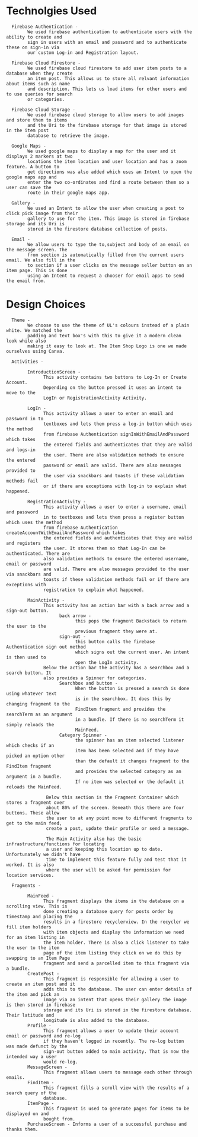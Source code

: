 # Technolgies Used
      Firebase Authentication - 
            We used firebase authentication to authenticate users with the ability to create and 
            sign in users with an email and password and to authenticate these on sign-in via
            our custom Log-in and Registration layout.
            
      Firebase Cloud Firestore - 
            We used firebase cloud firestore to add user item posts to a database when they create 
            an item post. This allows us to store all relvant information about items such as name
            and description. This lets us load items for other users and to use queries for search 
            or categories.
            
      Firebase Cloud Storage - 
            We used firebase cloud storage to allow users to add images and store them to items 
            and the Uri to the firebase storage for that image is stored in the item post 
            database to retrieve the image.
            
      Google Maps - 
            We used google maps to display a map for the user and it displays 2 markers at two 
            locations the item location and user location and has a zoom feature. A button to
            get directions was also added which uses an Intent to open the google maps app and 
            enter the two co-ordinates and find a route between them so a user can save the
            route in their google maps app. 
            
      Gallery - 
            We used an Intent to allow the user when creating a post to click pick image from their
            gallery to use for the item. This image is stored in firebase storage and its Uri is
            stored in the firestore database collection of posts.
            
      Email -
            We allow users to type the to,subject and body of an email on the message screen. The 
            from section is automatically filled from the current users email. We also fill in the
            to section if a user clicks on the message seller button on an item page. This is done 
            using an Intent to request a chooser for email apps to send the email from.

# Design Choices

      Theme - 
            We choose to use the theme of UL's colours instead of a plain white. We matched the 
            padding and text box's with this to give it a modern clean look while also                   
            making it easy to look at. The Item Shop Logo is one we made ourselves using Canva. 

      Activities -
      
            IntroductionScreen - 
                  This activity contains two buttons to Log-In or Create Account. 
                  Depending on the button pressed it uses an intent to move to the
                  LogIn or RegistrationActivity Activity.
            
            LogIn - 
                  This activity allows a user to enter an email and password in to
                  textboxes and lets them press a log-in button which uses the method
                  from firebase Authentication signInWithEmailAndPassword which takes
                  the entered fields and authenticates that they are valid and logs-in
                  the user. There are also validation methods to ensure the entered
                  password or email are valid. There are also messages provided to
                  the user via snackbars and toasts if these validation methods fail 
                  or if there are exceptions with log-in to explain what happened.
            
            RegistrationActivity -
                  This activity allows a user to enter a username, email and password 
                  in to textboxes and lets them press a register button which uses the method
                  from firebase Authentication createAccountWithEmailAndPassword which takes
                  the entered fields and authenticates that they are valid and registers
                  the user. It stores them so that Log-In can be authenticated. There are 
                  also validation methods to ensure the entered username, email or password
                  are valid. There are also messages provided to the user via snackbars and 
                  toasts if these validation methods fail or if there are exceptions with
                  registration to explain what happened.
                  
            MainActivity -
                  This activity has an action bar with a back arrow and a sign-out button.
                        back arrow - 
                              this pops the fragment Backstack to return the user to the
                              previous fragment they were at.
                        sign-out -
                              this button calls the firebase Authentication sign out method
                              which signs out the current user. An intent is then used to
                              open the LogIn activity.
                  Below the action bar the activity has a searchbox and a search button. It 
                  also provides a Spinner for categories.
                        Searchbox and button -
                              When the button is pressed a search is done using whatever text
                              is in the searchbox. It does this by changing fragment to the
                              FindItem fragment and provides the searchTerm as an argument
                              in a bundle. If there is no searchTerm it simply reloads the
                              MainFeed.
                        Category Spinner -
                              the spinner has an item selected listener which checks if an
                              item has been selected and if they have picked an option other
                              than the default it changes fragment to the FindItem fragment
                              and provides the selected category as an argument in a bundle.
                              If no item was selected or the default it reloads the MainFeed.
                              
                   Below this section is the Fragment Container which stores a fragment over
                   about 80% of the screen. Beneath this there are four buttons. These allow
                   the user to at any point move to different fragments to get to the main feed, 
                   create a post, update their profile or send a message.
                   
                   The Main Activity also has the basic infrastructure/functions for locating
                   a user and keeping this location up to date. Unfortunately we didn't have
                   time to implement this feature fully and test that it worked. It is also
                   where the user will be asked for permission for location services.
      
      Fragments -
      
            MainFeed - 
                  This fragment displays the items in the database on a scrolling view. This is
                  done creating a database query for posts order by timestamp and placing the
                  results in a firestore recyclerview. In the recycler we fill item holders 
                  with item objects and display the information we need for an item listing in 
                  the item holder. There is also a click listener to take the user to the item
                  page of the item listing they click on we do this by swapping to an Item Page
                  fragment and send a parcelled item to this fragment via a bundle.
            CreatePost -
                  This fragment is responsible for allowing a user to create an item post and it
                  adds this to the database. The user can enter details of the item and pick an
                  image via an intent that opens their gallery the image is then stored in firebase
                  storage and its Uri is stored in the firestore database. Their latitude and
                  longitude is also added to the database.
            Profile -
                  This fragment allows a user to update their account email or password and re-log
                  if they haven't logged in recently. The re-log button was made defunct by the 
                  sign-out button added to main activity. That is now the intended way a user 
                  would re-log.
            MessageScreen -
                  This fragment allows users to message each other through emails.
            FindItem -
                  This fragment fills a scroll view with the results of a search query of the
                  database.
            ItemPage - 
                  This fragment is used to generate pages for items to be displayed on and 
                  bought from.
            PurchaseScreen - Informs a user of a successful purchase and thanks them.
                       
                 
